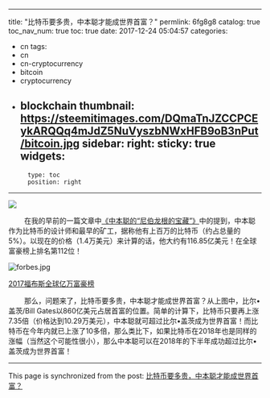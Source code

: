 
---
title: "比特币要多贵，中本聪才能成世界首富？"
permlink: 6fg8g8
catalog: true
toc_nav_num: true
toc: true
date: 2017-12-24 05:04:57
categories:
- cn
tags:
- cn
- cn-cryptocurrency
- bitcoin
- cryptocurrency
- blockchain
thumbnail: https://steemitimages.com/DQmaTnJZCCPCEykARQQq4mJdZ5NuVyszbNWxHFB9oB3nPut/bitcoin.jpg
sidebar:
    right:
        sticky: true
widgets:
    -
        type: toc
        position: right
---


![](https://steemitimages.com/DQmaTnJZCCPCEykARQQq4mJdZ5NuVyszbNWxHFB9oB3nPut/bitcoin.jpg)

&nbsp;&nbsp;&nbsp;&nbsp;&nbsp;&nbsp;&nbsp;&nbsp;在我的早前的一篇文章中[《中本聪的“尼伯龙根的宝藏”》]( https://steemit.com/cn/@lemooljiang/43jxxj)中的提到，中本聪作为比特币的设计师和最早的矿工，据称他有上百万的比特币（约占总量的5%）。以现在的价格（1.4万美元）来计算的话，他大约有116.85亿美元！在全球富豪榜上排名第112位！

![forbes.jpg](https://steemitimages.com/DQmWiHQv1u3z27z2oFZ6XDKknfHgrEJ75aqck7dwx5cFhfp/forbes.jpg)

[2017福布斯全球亿万富豪榜](https://baike.baidu.com/redirect/07bbpbHXzxfHv4C_aXruIAwV8dO_00r7-0G4w8vTCirNpfk-lr5iibaKTQ5IHalYD1tUZYen759wPfo4fU9W_6KddPU4vhRcyNhYsp3ruIM)

&nbsp;&nbsp;&nbsp;&nbsp;&nbsp;&nbsp;&nbsp;&nbsp;那么，问题来了，比特币要多贵，中本聪才能成世界首富？从上图中，比尔•盖茨/Bill Gates以860亿美元占居首富的位置。简单的计算下，比特币只要再上涨7.35倍（价格达到10.29万美元），中本聪就可超过比尔•盖茨成为世界首富！而比特币在今年内就已上涨了10多倍，那么类比下，如果比特币在2018年也是同样的涨幅（当然这个可能性很小），那么中本聪可以在2018年的下半年成功超过比尔•盖茨成为世界首富！

- - -

This page is synchronized from the post: [比特币要多贵，中本聪才能成世界首富？](https://steemit.com/@lemooljiang/6fg8g8)
